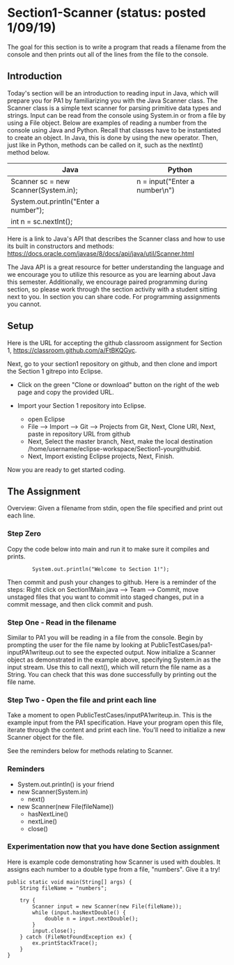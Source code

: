 # Section1-Scanner (status: posted 1/09/19)

The goal for this section is to write a program that reads a filename from the
console and then prints out all of the lines from the file to the console.


## Introduction 
Today's section will be an introduction to reading input in Java, which will prepare
you for PA1 by familiarizing you with the Java Scanner class. The Scanner class is a simple text scanner for 
parsing primitive data types and strings. Input can be read from the console using System.in or from a file by
using a File object. Below are examples of reading a number from the console using Java and Python. Recall that 
classes have to be instantiated to create an object. In Java, this is done by using the new operator. Then, just 
like in Python, methods can be called on it, such as the nextInt() method below.

| Java                                    | Python                                  | 
|-----------------------------------------|-----------------------------------------|
| Scanner sc = new Scanner(System.in);    | n = input("Enter a number\n")           |
| System.out.println("Enter a number");   |                                         |
| int n = sc.nextInt();                   |                                         |

Here is a link to Java's API that describes the Scanner class and how 
to use its built in constructors and methods: 
https://docs.oracle.com/javase/8/docs/api/java/util/Scanner.html

The Java API is a great resource for better understanding the language and
we encourage you to utilize this resource as you are learning about Java this
semester. Additionally, we encourage paired programming during section, so 
please work through the section activity with a student sitting next to you.
In section you can share code.  For programming assignments you cannot.

## Setup
Here is the URL for accepting the github classroom assignment
for Section 1, https://classroom.github.com/a/FtBKQGyc.

Next, go to your section1 repository on github, and then clone and import 
the Section 1 gitrepo into Eclipse.
  * Click on the green "Clone or download" button on the right of the web page 
    and copy the provided URL.

  * Import your Section 1 repository into Eclipse.
    * open Eclipse 
    * File —> Import —> Git —> Projects from Git, Next, Clone URI, Next, paste in repository URL from github
    * Next, Select the master branch, Next, make the local destination 
      /home/username/eclipse-workspace/Section1-yourgithubid.
    * Next, Import existing Eclipse projects, Next, Finish.

Now you are ready to get started coding. 


## The Assignment
Overview: Given a filename from stdin, open the file specified and print out each line.

### Step Zero 
Copy the code below into main and run it to make sure it compiles and prints. 


```
        System.out.println("Welcome to Section 1!");
```

Then commit and push your changes to github. Here is a reminder of the steps:
Right click on Section1Main.java --> Team --> Commit, move unstaged files 
that you want to commit into staged changes, put in a commit message, and 
then click commit and push.

### Step One - Read in the filename
Similar to PA1 you will be reading in a file from the console. Begin by prompting the user for the file name by looking at PublicTestCases/pa1-inputPA1writeup.out to see the expected output. Now initialize a Scanner object as demonstrated in the example above, specifying System.in as the input stream. Use this to call next(), which will return the file name as a String. You can check that this was done successfully by printing out the file name.

### Step Two - Open the file and print each line
Take a moment to open PublicTestCases/inputPA1writeup.in. This is the example input from the PA1 specification. Have your program
open this file, iterate through the content and print each line. You'll need to 
initialize a new Scanner object for the file.

See the reminders below for methods relating to Scanner.

### Reminders
* System.out.println() is your friend
* new Scanner(System.in)
  * next()
* new Scanner(new File(fileName))
  * hasNextLine()
  * nextLine()
  * close()

### Experimentation now that you have done Section assignment
Here is example code demonstrating how Scanner is used with doubles. It assigns each 
number to a double type from a file, "numbers".  Give it a try!

```
public static void main(String[] args) {
    String fileName = "numbers";
  
    try {
        Scanner input = new Scanner(new File(fileName));
        while (input.hasNextDouble() {
            double n = input.nextDouble();
        }
        input.close();
    } catch (FileNotFoundException ex) {
        ex.printStackTrace();
    }
}
```
